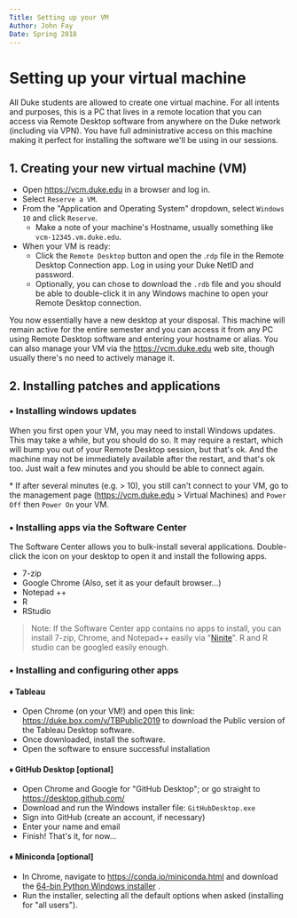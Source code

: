 ```yaml
---
Title: Setting up your VM
Author: John Fay
Date: Spring 2018
---
```


# Setting up your virtual machine

All Duke students are allowed to create one virtual machine. For all intents and purposes, this is a PC that lives in a remote location that you can access via Remote Desktop software from anywhere on the Duke network (including via VPN). You have full administrative access on this machine making it perfect for installing the software we'll be using in our sessions.  

## 1. Creating your new virtual machine (VM)

* Open https://vcm.duke.edu in a browser and log in. 
* Select `Reserve a VM`.
* From the "Application and Operating System" dropdown, select `Windows 10` and click `Reserve`.
  * Make a note of your machine's Hostname, usually something like `vcm-12345.vm.duke.edu`. 
* When your VM is ready:
  * Click the `Remote Desktop` button and open the .`rdp` file in the Remote Desktop Connection app. Log in using your Duke NetID and password. 
  * Optionally, you can chose to download the `.rdb` file and you should be able to double-click it in any Windows machine to open your Remote Desktop connection. 

You now essentially have a new desktop at your disposal. This machine will remain active for the entire semester and you can access it from any PC using Remote Desktop software and entering your hostname or alias. You can also manage your VM via the https://vcm.duke.edu web site, though usually there's no need to actively manage it. 



## 2. Installing patches and applications 

### • Installing windows updates

When you first open your VM, you may need to install Windows updates. This may take a while, but you should do so. It may require a restart, which will bump you out of your Remote Desktop session, but that's ok. And the machine may not be immediately available after the restart, and that's ok too. Just wait a few minutes and you should be able to connect again. 

\* If after several minutes (e.g. > 10), you still can't connect to your VM, go to the management page (https://vcm.duke.edu > Virtual Machines) and `Power Off` then `Power On` your VM. 

### • Installing apps via the Software Center

The Software Center allows you to bulk-install several applications. Double-click the icon on your desktop to open it and install the following apps. 

* 7-zip
* Google Chrome (Also, set it as your default browser...)
* Notepad ++
* R
* RStudio

> Note: If the Software Center app contains no apps to install, you can install 7-zip, Chrome, and Notepad++ easily via "[Ninite](https://ninite.com/)". R and R studio can be googled easily enough. 

### • Installing and configuring other apps

#### ♦ Tableau

* Open Chrome (on your VM!) and open this link: https://duke.box.com/v/TBPublic2019 to download the Public version of the Tableau Desktop software. 
* Once downloaded, install the software. 
* Open the software to ensure successful installation 

#### ♦ GitHub Desktop [optional]

* Open Chrome and Google for "GitHub Desktop"; or go straight to https://desktop.github.com/
* Download  and run the Windows installer file: `GitHubDesktop.exe`
* Sign into GitHub (create an account, if necessary)
* Enter your name and email
* Finish! That's it, for now...

#### ♦ Miniconda [optional]

* In Chrome, navigate to https://conda.io/miniconda.html and download the [64-bin Python Windows installer](https://repo.continuum.io/miniconda/Miniconda3-latest-Windows-x86_64.exe) .
* Run the installer, selecting all the default options when asked (installing for "all users").


<END>